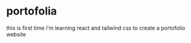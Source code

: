 # portofolia
this is first time i'm learning react and tailwind css to create a portofolio website 
